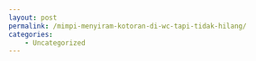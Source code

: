 ```yaml
---
layout: post
permalink: /mimpi-menyiram-kotoran-di-wc-tapi-tidak-hilang/
categories:
    - Uncategorized
---
```


